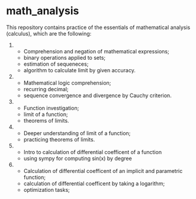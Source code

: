 # math_analysis
This repository contains practice of the essentials of mathematical analysis (calculus), which are the following:


1. - Comprehension and negation of mathematical expressions;
   - binary operations applied to sets;
   - estimation of sequeneces;
   - algorithm to calculate limit by given accuracy.

2. - Mathematical logic comprehension;
   - recurring decimal;
   - sequence convergence and divergence by Cauchy criterion.

3. - Function investigation;
   - limit of a function;
   - theorems of limits.

4. - Deeper understanding of limit of a function;
   - practicing theorems of limits.

5. - Intro to calculation of differential coefficent of a function
   - using sympy for computing sin(x) by degree

6. - Calculation of differential coefficent of an implicit and parametric function;
   - calculation of differential coefficent by taking a logarithm;
   - optimization tasks;

  

